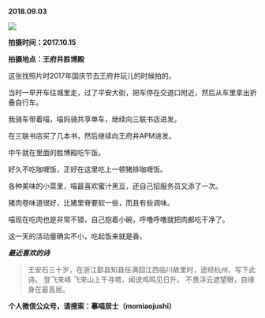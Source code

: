 
          
            
**2018.09.03**



![](//upload-images.jianshu.io/upload_images/51001-6eb95148d37e6d36.jpg)




**拍摄时间：2017.10.15**

**拍摄地点：王府井胜博殿**

这张找照片时2017年国庆节去王府井玩儿的时候拍的。

当时一早开车往城里走，过了平安大街，把车停在交道口附近，然后从车里拿出折叠自行车。

我骑车带着喵，喵妈骑共享单车，继续向三联书店进发。

在三联书店买了几本书，然后继续向王府井APM进发。

中午就在里面的胜博殿吃午饭。

好久不吃咖喱饭，正好在这里吃上一顿猪排咖喱饭。

各种美味的小菜里，喵最喜欢蜜汁黑豆，还自己招服务员又添了一次。

猪肉卷味道很好，比猪里脊要软一些，而且有些调味。

喵现在吃肉也是非常不错，自己抱着小碗，呼噜呼噜就把肉都吃干净了。

这一天的活动量确实不小，吃起饭来就是香。


***最近喜欢的诗***
>王安石三十岁，在浙江鄞县知县任满回江西临川故里时，途经杭州，写下此诗。
登飞来峰
飞来山上千寻塔，闻说鸡鸣见日升。
不畏浮云遮望眼，自缘身在最高层。




**个人微信公众号，请搜索：摹喵居士（momiaojushi）**

          
        